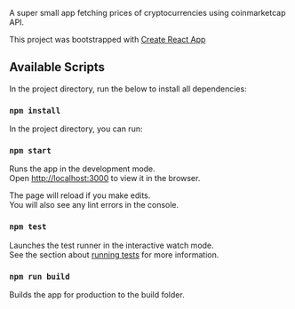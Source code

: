 A super small app fetching prices of cryptocurrencies using coinmarketcap API.

This project was bootstrapped with [Create React App](https://github.com/facebookincubator/create-react-app)

## Available Scripts

In the project directory, run the below to install all dependencies:

### `npm install`

In the project directory, you can run:

### `npm start`

Runs the app in the development mode.<br>
Open [http://localhost:3000](http://localhost:3000) to view it in the browser.

The page will reload if you make edits.<br>
You will also see any lint errors in the console.

### `npm test`

Launches the test runner in the interactive watch mode.<br>
See the section about [running tests](#running-tests) for more information.

### `npm run build`

Builds the app for production to the build folder.